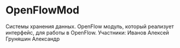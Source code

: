 # OpenFlowMod
Системы хранения данных.
OpenFlow модуль, который реализует интерфейс, для работы в OpenFlow.
Участники:
Иванов Алексей
Груняшин Александр
